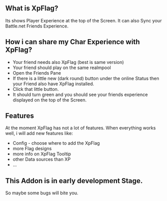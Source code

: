 ## What is XpFlag?
Its shows Player Experience at the top of the Screen. It can also Sync your Battle.net Friends Experience.

## How i can share my Char Experience with XpFlag?
  * Your friend needs also XpFlag (best is same version)
  * Your friend should play on the same realmpool
  * Open the Friends Pane
  * If there is a little new (dark round) button under the online Status then your Friend also have XpFlag installed.
  * Click that little button.
  * It should turn green and you should see your friends experience displayed on the top of the Screen.

## Features
At the moment XpFlag has not a lot of features. When everything works well, i will add new features like:

  * Config - choose where to add the XpFlag
  * more Flag designs
  * more info on XpFlag Tooltip
  * other Data sources than XP
  * ...

## This Addon is in early development Stage.
So maybe some bugs will bite you.
